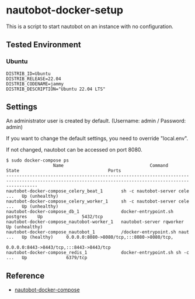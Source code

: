 # nautobot-docker-setup

This is a script to start nautobot on an instance with no configuration.

## Tested Environment

### Ubuntu

```
DISTRIB_ID=Ubuntu
DISTRIB_RELEASE=22.04
DISTRIB_CODENAME=jammy
DISTRIB_DESCRIPTION="Ubuntu 22.04 LTS"
```

## Settings

An administrator user is created by default. (Username: admin / Password: admin)

If you want to change the default settings, you need to override "local.env".

If not changed, nautobot can be accessed on port 8080.

```
$ sudo docker-compose ps
                  Name                                 Command                   State                                  Ports                           
--------------------------------------------------------------------------------------------------------------------------------------------------------
nautobot-docker-compose_celery_beat_1       sh -c nautobot-server cele ...   Up (unhealthy)                                                             
nautobot-docker-compose_celery_worker_1     sh -c nautobot-server cele ...   Up (unhealthy)                                                             
nautobot-docker-compose_db_1                docker-entrypoint.sh postgres    Up               5432/tcp                                                  
nautobot-docker-compose_nautobot-worker_1   nautobot-server rqworker         Up (unhealthy)                                                             
nautobot-docker-compose_nautobot_1          /docker-entrypoint.sh naut ...   Up (healthy)     0.0.0.0:8080->8080/tcp,:::8080->8080/tcp,                 
                                                                                              0.0.0.0:8443->8443/tcp,:::8443->8443/tcp                  
nautobot-docker-compose_redis_1             docker-entrypoint.sh sh -c ...   Up               6379/tcp                                                  
```


## Reference

* [nautobot-docker-compose](https://github.com/nautobot/nautobot-docker-compose)

